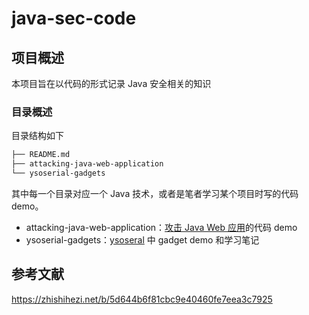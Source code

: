 # java-sec-code
## 项目概述

本项目旨在以代码的形式记录 Java 安全相关的知识

### 目录概述

目录结构如下

```txt
├── README.md
├── attacking-java-web-application
└── ysoserial-gadgets
```

其中每一个目录对应一个 Java 技术，或者是笔者学习某个项目时写的代码 demo。

- attacking-java-web-application：[攻击 Java Web 应用](https://zhishihezi.net/b/5d644b6f81cbc9e40460fe7eea3c7925#start)的代码 demo
- ysoserial-gadgets：[ysoseral](https://github.com/frohoff/ysoserial) 中 gadget demo 和学习笔记

## 参考文献

https://zhishihezi.net/b/5d644b6f81cbc9e40460fe7eea3c7925

